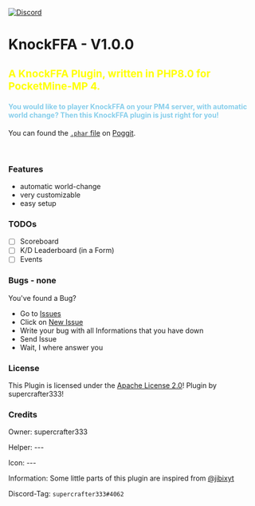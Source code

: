 [![Discord](https://img.shields.io/badge/chat-on%20discord-7289da.svg)](https://discord.gg/ca6cWPpERp)
# KnockFFA - V1.0.0 <!--[![](https://poggit.pmmp.io/shield.state/KnockFFA)](https://poggit.pmmp.io/p/KnockFFA) [![](https://poggit.pmmp.io/shield.dl.total/KnockFFA)](https://poggit.pmmp.io/p/KnockFFA)-->

<h3 style="color: yellow; font-size: 20.4px;">A KnockFFA Plugin, written in PHP8.0 for PocketMine-MP 4.</h4>

<h4 style="color: skyblue;">You would like to player KnockFFA on your PM4 server, with automatic world change? Then this KnockFFA plugin is just right for you!</h3>

You can found the [`.phar` file](https://poggit.pmmp.io/ci/supercrafter333/KnockFFA) on [Poggit](https://poggit.pmmp.io/ci/supercrafter333/KnockFFA). 

<br />

### Features
- automatic world-change
- very customizable
- easy setup

### TODOs
- [ ] Scoreboard
- [ ] K/D Leaderboard (in a Form)
- [ ] Events

### Bugs - none
You've found a Bug?
- Go to [Issues](https://github.com/supercrafter333/KnockFFA/issues)
- Click on [New Issue](https://github.com/supercrafter333/KnockFFA/issues/new/choose)
- Write your bug with all Informations that you have down
- Send Issue
- Wait, I where answer you

<!--### Commands
|**Command**|**Description**|
|-----------|---------------|-->


### License
This Plugin is licensed under the [Apache License 2.0](/LICENSE)! Plugin by supercrafter333!

### Credits
Owner: supercrafter333

Helper: ---

Icon: ---

Information: Some little parts of this plugin are inspired from [@jibixyt](https://github.com/jibixyt)

Discord-Tag: `supercrafter333#4062`